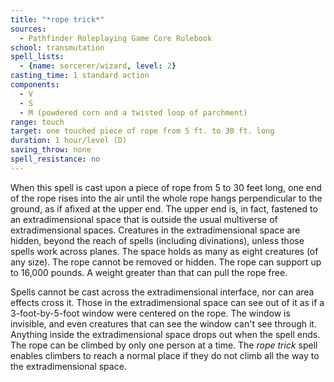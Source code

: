 ```yaml
---
title: "*rope trick*"
sources:
  - Pathfinder Roleplaying Game Core Rulebook
school: transmutation
spell_lists:
  - {name: sorcerer/wizard, level: 2}
casting_time: 1 standard action
components:
  - V
  - S
  - M (powdered corn and a twisted loop of parchment)
range: touch
target: one touched piece of rope from 5 ft. to 30 ft. long
duration: 1 hour/level (D)
saving_throw: none
spell_resistance: no
---
```


When this spell is cast upon a piece of rope from 5 to 30 feet long, one end of the rope rises into the air until the whole rope hangs perpendicular to the ground, as if afixed at the upper end. The upper end is, in fact, fastened to an extradimensional space that is outside the usual multiverse of extradimensional spaces. Creatures in the extradimensional space are hidden, beyond the reach of spells (including divinations), unless those spells work across planes. The space holds as many as eight creatures (of any size). The rope cannot be removed or hidden. The rope can support up to 16,000 pounds. A weight greater than that can pull the rope free.

Spells cannot be cast across the extradimensional interface, nor can area effects cross it. Those in the extradimensional space can see out of it as if a 3-foot-by-5-foot window were centered on the rope. The window is invisible, and even creatures that can see the window can't see through it. Anything inside the extradimensional space drops out when the spell ends. The rope can be climbed by only one person at a time. The *rope trick* spell enables climbers to reach a normal place if they do not climb all the way to the extradimensional space.

